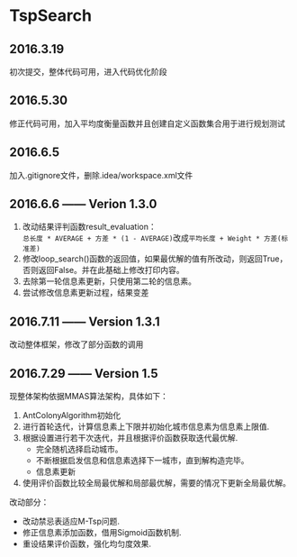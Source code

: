 # TspSearch
2016.3.19
---
初次提交，整体代码可用，进入代码优化阶段

2016.5.30
---
修正代码可用，加入平均度衡量函数并且创建自定义函数集合用于进行规划测试

2016.6.5
---
加入.gitignore文件，删除.idea/workspace.xml文件

2016.6.6 —— Verion 1.3.0
---
1. 改动结果评判函数result_evaluation：  
`总长度 * AVERAGE + 方差 * (1 - AVERAGE)`改成`平均长度 + Weight * 方差(标准差)`
2. 修改loop_search()函数的返回值，如果最优解的值有所改动，则返回True，否则返回False。并在此基础上修改打印内容。
3. 去除第一轮信息素更新，只使用第二轮的信息素。
4. 尝试修改信息素更新过程，结果变差

2016.7.11 —— Version 1.3.1
----
改动整体框架，修改了部分函数的调用

2016.7.29 —— Version 1.5
---
现整体架构依据MMAS算法架构，具体如下：  
1. AntColonyAlgorithm初始化
2. 进行首轮迭代，计算信息素上下限并初始化城市信息素为信息素上限值.
3. 根据设置进行若干次迭代，并且根据评价函数获取迭代最优解.
    + 完全随机选择启动城市。
    + 不断根据启发信息和信息素选择下一城市，直到解构造完毕。
    + 信息素更新
4. 使用评价函数比较全局最优解和局部最优解，需要的情况下更新全局最优解。

改动部分：
+ 改动禁忌表适应M-Tsp问题.
+ 修正信息素添加函数，借用Sigmoid函数机制.
+ 重设结果评价函数，强化均匀度效果.

